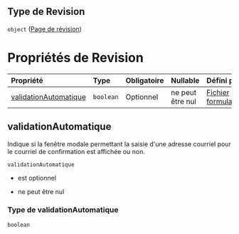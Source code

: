 ## Type de Revision

`object` ([Page de révision](frw-form-definitions-page-de-révision.md))

# Propriétés de Revision

| Propriété                                       | Type      | Obligatoire | Nullable         | Défini par                                                                                                                                                            |
| :---------------------------------------------- | :-------- | :---------- | :--------------- | :-------------------------------------------------------------------------------------------------------------------------------------------------------------------- |
| [validationAutomatique](#validationautomatique) | `boolean` | Optionnel   | ne peut être nul | [Fichier formulaire](frw-form-definitions-page-de-révision-properties-validationautomatique.md "schemas/form#/definitions/Revision/properties/validationAutomatique") |

## validationAutomatique

Indique si la fenêtre modale permettant la saisie d'une adresse courriel pour le courriel de confirmation est affichée ou non.

`validationAutomatique`

*   est optionnel

*   ne peut être nul

### Type de validationAutomatique

`boolean`
